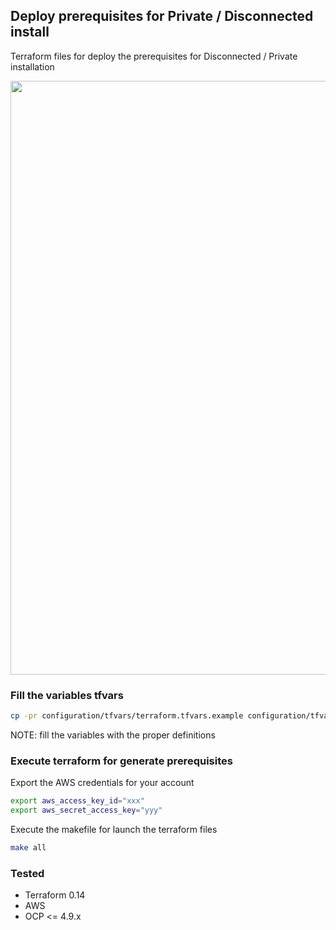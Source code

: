 ## Deploy prerequisites for Private / Disconnected install

Terraform files for deploy the prerequisites for Disconnected / Private installation

<img align="center" width="950" src="../pics/disconnected.png">

### Fill the variables tfvars

```bash
cp -pr configuration/tfvars/terraform.tfvars.example configuration/tfvars/terraform.tfvars
```

NOTE: fill the variables with the proper definitions

### Execute terraform for generate prerequisites

Export the AWS credentials for your account

```bash
export aws_access_key_id="xxx"
export aws_secret_access_key="yyy"
```

Execute the makefile for launch the terraform files

```bash
make all
```

### Tested

* Terraform 0.14
* AWS
* OCP <= 4.9.x
